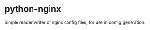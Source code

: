 python-nginx
============

Simple reader/writer of nginx config files, for use in config generation.
